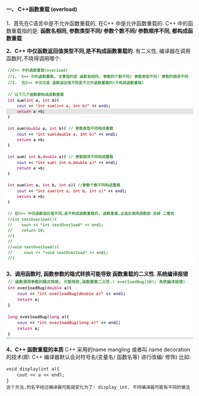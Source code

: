 #### 一、 C++函数重载 (overload)

1、首先在C语言中是不允许函数重载的, 在C++ 中是允许函数重载的.
C++ 中的函数重载指的是: **函数名相同, 参数类型不同/ 参数个数不同/ 参数顺序不同, 都构成函数重载**

**2、C++ 中仅函数返回值类型不同,是不构成函数重载的**. 有二义性, 编译器在调用函数时,不晓得调用哪个.

![](/assets/Snip20190109_5.png)

**3、调用函数时, 函数参数的隐式转换可能导致 函数重载的二义性. 系统编译报错**
![](/assets/Snip20190110_9.png)


**4、C++ 函数重载的本质**
C++ 采用的name mangling 或者叫 name decoration的技术(即: C++ 编译器默认会对符号名(变量名/ 函数名等) 进行改编/ 修饰)
比如:
```
void display(int a){
    cout << a << endl;
}
这个方法,的名字经过编译器可能就变化为了: display_int. 不同编译器可能有不同的做法
```




